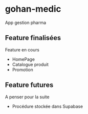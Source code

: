 # gohan-medic
App gestion pharma

Feature finalisées
- 

Feature en cours
- HomePage
- Catalogue produit
- Promotion

Feature futures
- 

A penser pour la suite
- Procédure stockée dans Supabase